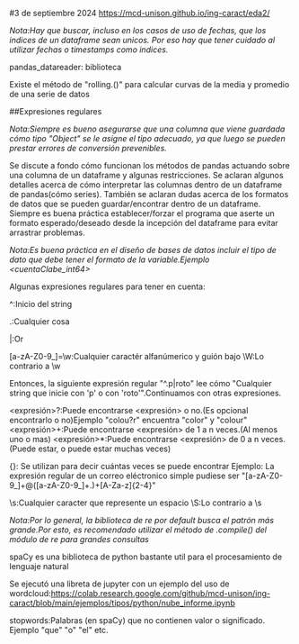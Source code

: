 #3 de septiembre 2024
https://mcd-unison.github.io/ing-caract/eda2/ 


*Nota:Hay que buscar, incluso en los casos de uso de fechas, que los indices de un dataframe sean unicos. Por eso hay que tener cuidado al utilizar fechas o timestamps como indices.*

pandas_datareader: biblioteca

Existe el método de "rolling.()" para calcular curvas de la media y promedio de una serie de datos

##Expresiones regulares

*Nota:Siempre es bueno asegurarse que una columna que viene guardada cómo tipo "Object" se le asigne el tipo adecuado, ya que luego se pueden prestar errores de conversión prevenibles.*

Se discute a fondo cómo funcionan los métodos de pandas actuando sobre una columna de un dataframe y algunas restricciones. Se aclaran algunos detalles acerca de cómo interpretar las columnas dentro de un dataframe de pandas(cómo series). También se aclaran dudas acerca de los formatos de datos que se pueden guardar/encontrar dentro de un dataframe. Siempre es buena práctica establecer/forzar el programa que aserte un formato esperado/deseado desde la incepción del dataframe para evitar arrastrar problemas.

*Nota:Es buena práctica en el diseño de bases de datos incluir el tipo de dato que debe tener el formato de la variable.Ejemplo <cuentaClabe_int64>*

Algunas expresiones regulares para tener en cuenta:

^:Inicio del string

.:Cualquier cosa

|:Or

[a-zA-Z0-9_]=\w:Cualquier caractér alfanúmerico y guión bajo
\W:Lo contrario a \w

Entonces, la siguiente expresión regular "^.p|roto" lee cómo "Cualquier string que inicie con 'p' o con 'roto'".Continuamos con otras expresiones.

[^<expresión>]:Cualquier cosa que no sea <expresión>

<expresión>?:Puede encontrarse <expresión> o no.(Es opcional encontrarlo o no)Ejemplo "colou?r" encuentra "color" y "colour"
<expresión>+:Puede encontrarse <expresión> de 1 a n veces.(Al menos uno o mas)
<expresión>*:Puede encontrarse <expresión> de 0 a n veces.(Puede estar, o puede estar muchas veces)

{<int>}: Se utilizan para decir cuántas veces se puede encontrar 
Ejemplo: La expresión regular de un correo eléctronico simple pudiese ser "[a-zA-Z0-9_]+@([a-zA-Z0-9_]+\.)+[A-Za-z]{2-4}"

\s:Cualquier caracter que represente un espacio
\S:Lo contrario a \s

*Nota:Por lo general, la biblioteca de re por default busca el patrón más grande.Por esto, es recomendado utilizar el método de .compile() del módulo de re para grandes consultas*

spaCy es una biblioteca de python bastante util para el procesamiento de lenguaje natural

Se ejecutó una libreta de jupyter con un ejemplo del uso de wordcloud:https://colab.research.google.com/github/mcd-unison/ing-caract/blob/main/ejemplos/tipos/python/nube_informe.ipynb 

stopwords:Palabras (en spaCy) que no contienen valor o significado. Ejemplo "que" "o" "el" etc.



